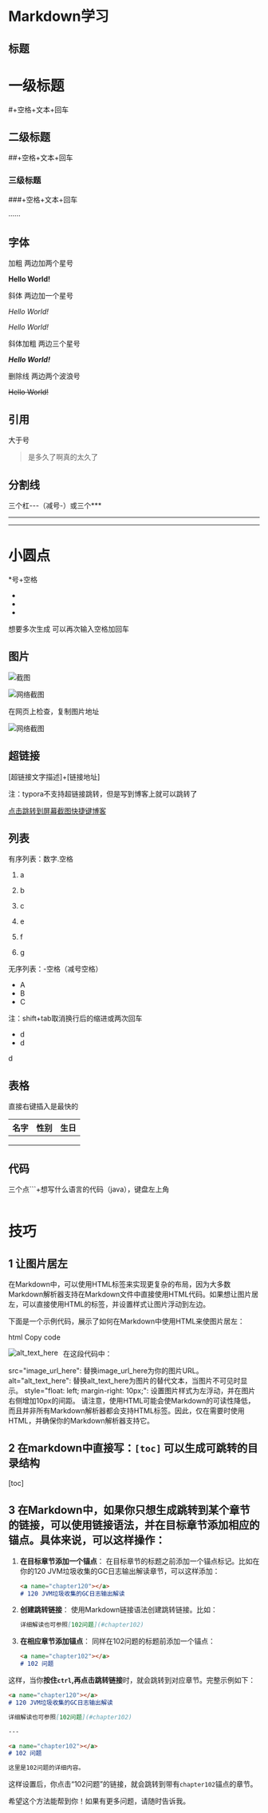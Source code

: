 # Markdown学习

## 标题

# 一级标题

#+空格+文本+回车



## 二级标题

##+空格+文本+回车



### 三级标题

###+空格+文本+回车



······

## 字体

加粗 两边加两个星号

**Hello World!**

斜体 两边加一个星号

*Hello World!*

*Hello World!*

斜体加粗 两边三个星号

***Hello World!***

删除线 两边两个波浪号

~~Hello World!~~

## 引用 

大于号

> 是多久了啊真的太久了

## 分割线

三个杠---（减号-）或三个***

---



***



# 小圆点 

*号+空格

* 
*   
*  

想要多次生成 可以再次输入空格加回车







## 图片

![截图](https://raw.githubusercontent.com/EXsYang/PicGo-images-hosting/main/images/p1.jpg)

![网络截图]()

在网页上检查，复制图片地址

![网络截图](http://img-03.proxy.5ce.com/?url=https%3A%2F%2Fp3.pstatp.com%2Flarge%2Fpgc-image%2Faf7d5042565740008dd2b5cfc2381022&q=75)

## 超链接

[超链接文字描述]+[链接地址]

注：typora不支持超链接跳转，但是写到博客上就可以跳转了

[点击跳转到屏幕截图快捷键博客](https://blog.csdn.net/weixin_39626409/article/details/110466386)

## 列表

有序列表：数字.空格

1. a
2. b
3. c

7. e
8. f
9. g

无序列表：-空格（减号空格）

- A
- B
- C

注：shift+tab取消换行后的缩进或两次回车

- d
- d

d

## 表格

直接右键插入是最快的

| 名字 | 性别 | 生日 |
| ---- | ---- | ---- |
|      |      |      |
|      |      |      |
|      |      |      |

## 代码

三个点```+想写什么语言的代码（java），键盘左上角

```java
```



# 技巧 

## 1 让图片居左

在Markdown中，可以使用HTML标签来实现更复杂的布局，因为大多数Markdown解析器支持在Markdown文件中直接使用HTML代码。如果想让图片居左，可以直接使用HTML的<img>标签，并设置样式让图片浮动到左边。

下面是一个示例代码，展示了如何在Markdown中使用HTML来使图片居左：

html
Copy code

<img src="D:/Java_developer_tools/uploadfiles/markdown%E7%AC%94%E8%AE%B0%E7%9B%B8%E5%85%B3/image_url_here" alt="alt_text_here" style="float: left; margin-right: 10px;" />


在这段代码中：

src="image_url_here": 替换image_url_here为你的图片URL。
alt="alt_text_here": 替换alt_text_here为图片的替代文本，当图片不可见时显示。
style="float: left; margin-right: 10px;": 设置图片样式为左浮动，并在图片右侧增加10px的间距。
请注意，使用HTML可能会使Markdown的可读性降低，而且并非所有Markdown解析器都会支持HTML标签。因此，仅在需要时使用HTML，并确保你的Markdown解析器支持它。



## 2 在markdown中直接写：`[toc]` 可以生成可跳转的目录结构

[toc]

## 3 在Markdown中，如果你只想生成跳转到某个章节的链接，可以使用链接语法，并在目标章节添加相应的锚点。具体来说，可以这样操作：

1. **在目标章节添加一个锚点**：
   在目标章节的标题之前添加一个锚点标记。比如在你的120 JVM垃圾收集的GC日志输出解读章节，可以这样添加：

   ```markdown
   <a name="chapter120"></a>
   # 120 JVM垃圾收集的GC日志输出解读
   ```

2. **创建跳转链接**：
   使用Markdown链接语法创建跳转链接。比如：

   ```markdown
   详细解读也可参照[102问题](#chapter102)
   ```

3. **在相应章节添加锚点**：
   同样在102问题的标题前添加一个锚点：

   ```markdown
   <a name="chapter102"></a>
   # 102 问题
   ```

这样，当你**按住`ctrl`,再点击跳转链接**时，就会跳转到对应章节。完整示例如下：

```markdown
<a name="chapter120"></a>
# 120 JVM垃圾收集的GC日志输出解读

详细解读也可参照[102问题](#chapter102)

---

<a name="chapter102"></a>
# 102 问题

这里是102问题的详细内容。
```

这样设置后，你点击“102问题”的链接，就会跳转到带有`chapter102`锚点的章节。

希望这个方法能帮到你！如果有更多问题，请随时告诉我。

